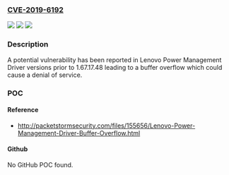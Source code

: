 ### [CVE-2019-6192](https://cve.mitre.org/cgi-bin/cvename.cgi?name=CVE-2019-6192)
![](https://img.shields.io/static/v1?label=Product&message=Power%20Management%20driver&color=blue)
![](https://img.shields.io/static/v1?label=Version&message=%3C%201.67.17.48%20&color=brighgreen)
![](https://img.shields.io/static/v1?label=Vulnerability&message=denial%20of%20service&color=brighgreen)

### Description

A potential vulnerability has been reported in Lenovo Power Management Driver versions prior to 1.67.17.48 leading to a buffer overflow which could cause a denial of service.

### POC

#### Reference
- http://packetstormsecurity.com/files/155656/Lenovo-Power-Management-Driver-Buffer-Overflow.html

#### Github
No GitHub POC found.

